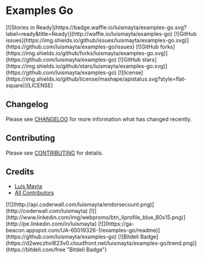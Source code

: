 # Examples Go

<span class="badges">
[![Stories in Ready](https://badge.waffle.io/luismayta/examples-go.svg?label=ready&title=Ready)](http://waffle.io/luismayta/examples-go)
[![GitHub issues](https://img.shields.io/github/issues/luismayta/examples-go.svg)](https://github.com/luismayta/examples-go/issues)
[![GitHub forks](https://img.shields.io/github/forks/luismayta/examples-go.svg)](https://github.com/luismayta/examples-go)
[![GitHub stars](https://img.shields.io/github/stars/luismayta/examples-go.svg)](https://github.com/luismayta/examples-go)
[![license](https://img.shields.io/github/license/mashape/apistatus.svg?style=flat-square)](LICENSE)
</span>

## Changelog

Please see [CHANGELOG](CHANGELOG.md) for more information what has changed recently.

## Contributing

Please see [CONTRIBUTING](CONTRIBUTING.md) for details.

## Credits

- [Luis Mayta][link-author]
- [All Contributors][link-contributors]

<span class="badges">
[![](http://api.coderwall.com/luismayta/endorsecount.png)](http://coderwall.com/luismayta)
[![](http://www.linkedin.com/img/webpromo/btn_liprofile_blue_80x15.png)](http://pe.linkedin.com/in/luismayta)
[![](https://ga-beacon.appspot.com/UA-65019326-1/examples-go/readme)](https://github.com/luismayta/examples-go)
[![Bitdeli Badge](https://d2weczhvl823v0.cloudfront.net/luismayta/examples-go/trend.png)](https://bitdeli.com/free "Bitdeli Badge")
</span>


<!-- Other -->

[link-author]: https://github.com/luismayta
[link-contributors]: AUTHORS
